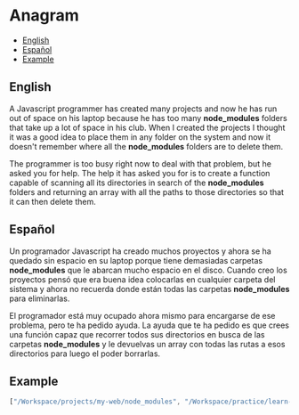 # Anagram

- [English](#english)
- [Español](#español)
- [Example](#example)

## English

A Javascript programmer has created many projects and now he has run out of space on his laptop because he has too many **node_modules** folders that take up a lot of space in his club. When I created the projects I thought it was a good idea to place them in any folder on the system and now it doesn't remember where all the **node_modules** folders are to delete them.

The programmer is too busy right now to deal with that problem, but he asked you for help.
The help it has asked you for is to create a function capable of scanning all its directories in search of the **node_modules** folders and returning an array with all the paths to those directories so that it can then delete them.

## Español

Un programador Javascript ha creado muchos proyectos y ahora se ha quedado sin espacio en su laptop porque tiene demasiadas carpetas **node_modules** que le abarcan mucho espacio en el disco. Cuando creo los proyectos pensó que era buena idea colocarlas en cualquier carpeta del sistema y ahora no recuerda donde están todas las carpetas **node_modules** para eliminarlas.

El programador está muy ocupado ahora mismo para encargarse de ese problema, pero te ha pedido ayuda.
La ayuda que te ha pedido es que crees una función capaz que recorrer todos sus directorios en busca de las carpetas **node_modules** y le devuelvas un array con todas las rutas a esos directorios para luego el poder borrarlas.

## Example 

```js
["/Workspace/projects/my-web/node_modules", "/Workspace/practice/learn-react/node_modules", "..."]
```

 